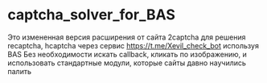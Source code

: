 # captcha_solver_for_BAS
Это измененная версия расширения от сайта 2captcha для решения recaptcha, hcaptcha через сервис https://t.me/Xevil_check_bot используя BAS
Без необходимости искать callback, кликать по изображению, и использовать стандартные модули, которые сайты давно научились палить
